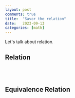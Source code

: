 ```yaml
---
layout: post
comments: true
title:  "Savor the relation"
date:   2023-09-13 
categories: [math]
---
```


Let's talk about relation. 


## Relation







<br><br>



## Equivalence Relation
